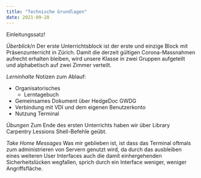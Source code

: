 ```yaml
---
title: "Technische Grundlagen"
date: 2021-09-28
---
```


Einleitungssatz!

*Überblick*/n
Der erste Unterrichtsblock ist der erste und einzige Block mit Präsenzunterricht in Zürich. Damit die derzeit gültigen Corona-Massnahmen aufrecht erhalten bleiben, wird unsere Klasse in zwei Gruppen aufgeteilt und alphabetisch auf zwei Zimmer verteilt. 

*Lerninhalte*
Notizen zum Ablauf:
- Organisatorisches
  - Lerntagebuch
- Gemeinsames Dokument über HedgeDoc GWDG
- Verbindung mit VDI und dem eigenen Benutzerkonto
- Nutzung Terminal

*Übungen*
Zum Ende des ersten Unterrichts haben wir über Library Carpentry Lessions Shell-Befehle geübt. 

*Take Home Messages*
Was mir geblieben ist, ist dass das Terminal oftmals zum administrieren von Servern genutzt wird, da durch das ausbleiben eines weiteren User Interfaces auch die damit einhergehenden Sicherheitslücken wegfallen, sprich durch ein Interface weniger, weniger Angriffsfläche.
